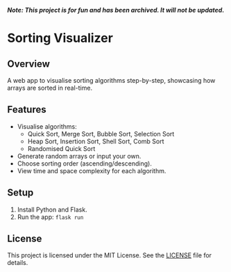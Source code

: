 ***Note: This project is for fun and has been archived. It will not be updated.***

# Sorting Visualizer

## Overview

A web app to visualise sorting algorithms step-by-step, showcasing how arrays are sorted in real-time.

## Features

- Visualise algorithms:
  - Quick Sort, Merge Sort, Bubble Sort, Selection Sort
  - Heap Sort, Insertion Sort, Shell Sort, Comb Sort
  - Randomised Quick Sort
- Generate random arrays or input your own.
- Choose sorting order (ascending/descending).
- View time and space complexity for each algorithm.

## Setup

1. Install Python and Flask.
2. Run the app: `flask run`

## License

This project is licensed under the MIT License. See the [LICENSE](LICENSE) file for details.
